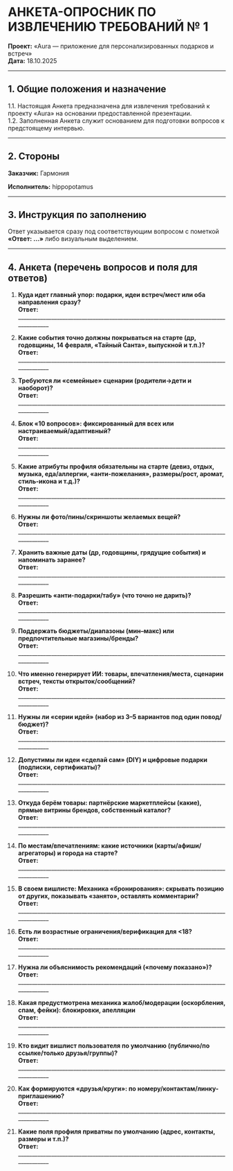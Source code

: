 # АНКЕТА-ОПРОСНИК ПО ИЗВЛЕЧЕНИЮ ТРЕБОВАНИЙ № 1  

**Проект:** «Aura — приложение для персонализированных подарков и встреч»  
**Дата:** 18.10.2025

---

## 1. Общие положения и назначение
1.1. Настоящая Анкета предназначена для извлечения требований к проекту «Aura» на основании предоставленной презентации.  
1.2. Заполненная Анкета служит основанием для подготовки вопросов к предстоящему интервью.

---

## 2. Стороны

**Заказчик:** Гармония

**Исполнитель:** hippopotamus

---

## 3. Инструкция по заполнению
Ответ указывается сразу под соответствующим вопросом с пометкой **«Ответ: …»** либо визуальным выделением.

---

## 4. Анкета (перечень вопросов и поля для ответов)


1. **Куда идет главный упор: подарки, идеи встреч/мест или оба направления сразу?**  
   **Ответ:** ______________________________________________________________________________________

2. **Какие события точно должны покрываться на старте (др, годовщины, 14 февраля, «Тайный Санта», выпускной и т.п.)?**  
   **Ответ:** ______________________________________________________________________________________

3. **Требуются ли «семейные» сценарии (родители→дети и наоборот)?**  
   **Ответ:** ______________________________________________________________________________________

4. **Блок «10 вопросов»: фиксированный для всех или настраиваемый/адаптивный?**  
   **Ответ:** ______________________________________________________________________________________

5. **Какие атрибуты профиля обязательны на старте (девиз, отдых, музыка, еда/аллергии, «анти-пожелания», размеры/рост, аромат, стиль-икона и т.д.)?**  
   **Ответ:** ______________________________________________________________________________________
6. **Нужны ли фото/пины/скриншоты желаемых вещей?**  
   **Ответ:** ______________________________________________________________________________________

7. **Хранить важные даты (др, годовщины, грядущие события) и напоминать заранее?**  
   **Ответ:** ______________________________________________________________________________________

8. **Разрешить «анти-подарки/табу» (что точно не дарить)?**  
   **Ответ:** ______________________________________________________________________________________

9. **Поддержать бюджеты/диапазоны (мин–макс) или предпочтительные магазины/бренды?**  
   **Ответ:** ______________________________________________________________________________________

10. **Что именно генерирует ИИ: товары, впечатления/места, сценарии встреч, тексты открыток/сообщений?**  
    **Ответ:** ______________________________________________________________________________________

11. **Нужны ли «серии идей» (набор из 3–5 вариантов под один повод/бюджет)?**  
    **Ответ:** ______________________________________________________________________________________

12. **Допустимы ли идеи «сделай сам» (DIY) и цифровые подарки (подписки, сертификаты)?**  
    **Ответ:** ______________________________________________________________________________________

13. **Откуда берём товары: партнёрские маркетплейсы (какие), прямые витрины брендов, собственный каталог?**  
    **Ответ:** ______________________________________________________________________________________

14. **По местам/впечатлениям: какие источники (карты/афиши/агрегаторы) и города на старте?**  
    **Ответ:** ______________________________________________________________________________________

15. **В своем вишлисте: Механика «бронирования»: скрывать позицию от других, показывать «занято», оставлять комментарии?**  
    **Ответ:** ______________________________________________________________________________________

16. **Есть ли возрастные ограничения/верификация для \<18?**  
    **Ответ:** ______________________________________________________________________________________

17. **Нужна ли объяснимость рекомендаций («почему показано»)?**  
    **Ответ:** ______________________________________________________________________________________

18. **Какая предустмотрена механика жалоб/модерации (оскорбления, спам, фейки): блокировки, апелляции**  
    **Ответ:** ______________________________________________________________________________________

19. **Кто видит вишлист пользователя по умолчанию (публично/по ссылке/только друзья/группы)?**  
    **Ответ:** ______________________________________________________________________________________

20. **Как формируются «друзья/круги»: по номеру/контактам/линку-приглашению?**  
    **Ответ:** ______________________________________________________________________________________

21. **Какие поля профиля приватны по умолчанию (адрес, контакты, размеры и т.п.)?**  
    **Ответ:** ______________________________________________________________________________________

